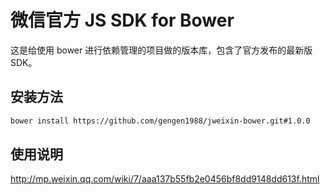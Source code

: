 # 微信官方 JS SDK for Bower

这是给使用 bower 进行依赖管理的项目做的版本库，包含了官方发布的最新版 SDK。

## 安装方法

```bash
bower install https://github.com/gengen1988/jweixin-bower.git#1.0.0
```

## 使用说明

http://mp.weixin.qq.com/wiki/7/aaa137b55fb2e0456bf8dd9148dd613f.html
